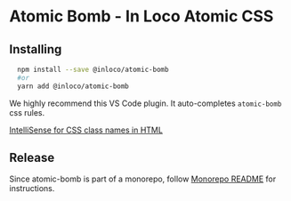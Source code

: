 # Atomic Bomb - In Loco Atomic CSS

## Installing

```sh
  npm install --save @inloco/atomic-bomb
  #or
  yarn add @inloco/atomic-bomb
```

We highly recommend this VS Code plugin. It auto-completes `atomic-bomb` css rules.

[IntelliSense for CSS class names in HTML](https://marketplace.visualstudio.com/items?itemName=Zignd.html-css-class-completion)

## Release

Since atomic-bomb is part of a monorepo, follow [Monorepo README](https://github.com/inloco/orion) for instructions.
